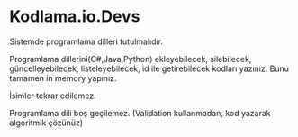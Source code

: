 # Kodlama.io.Devs
Sistemde programlama dilleri tutulmalıdır.

Programlama dillerini(C#,Java,Python) ekleyebilecek, silebilecek, güncelleyebilecek, listeleyebilecek, id ile getirebilecek kodları yazınız. Bunu tamamen in memory yapınız.

İsimler tekrar edilemez.

Programlama dili boş geçilemez. (Validation kullanmadan, kod yazarak algoritmik çözünüz)
